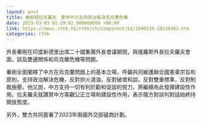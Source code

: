 ```yaml
---
layout: post
title: 秦剛晤拉夫羅夫　重申中方支持政治解決烏克蘭危機
date: 2023-03-03 01:29:02.000000000 +08:00
link: https://news.rthk.hk/rthk/ch/component/k2/1690229-20230303.htm
categories: rthk
---
```


外長秦剛在印度新德里出席二十國集團外長會議期間，與俄羅斯外長拉夫羅夫會面，談及雙邊關係和烏克蘭危機等問題。

秦剛全面闡釋了中方在烏克蘭問題上的基本立場，呼籲共同維護聯合國憲章宗旨和原則，支持政治解決危機，反對拱火澆油，反對破壞和談，反對雙重標準，反對制裁施壓。他又說，中方支持一切有利於勸和促談的努力，將繼續為此發揮建設性作用。拉夫羅夫就讚賞中方客觀公正立場和建設性作用，表示俄方對談判對話始終持開放態度。

另外，雙方共同簽署了2023年兩國外交部磋商計劃。
